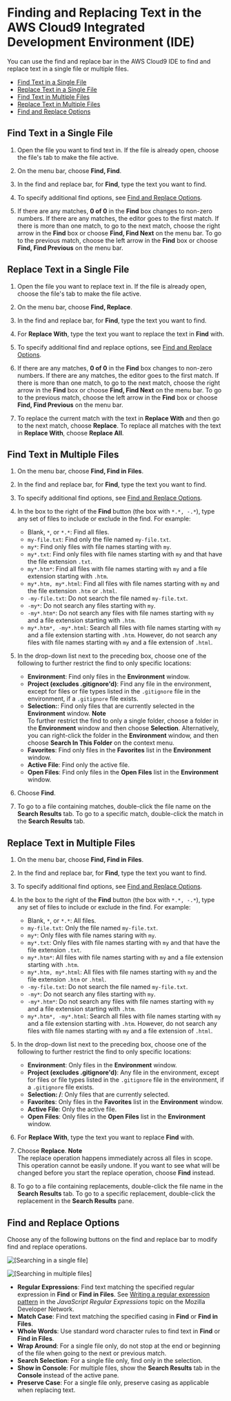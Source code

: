 # Finding and Replacing Text in the AWS Cloud9 Integrated Development Environment \(IDE\)<a name="find-replace-text"></a>

You can use the find and replace bar in the AWS Cloud9 IDE to find and replace text in a single file or multiple files\.
+  [Find Text in a Single File](#find-replace-text-find-single) 
+  [Replace Text in a Single File](#find-replace-text-replace-single) 
+  [Find Text in Multiple Files](#find-replace-text-find-multiple) 
+  [Replace Text in Multiple Files](#find-replace-text-replace-multiple) 
+  [Find and Replace Options](#find-replace-text-replace-options) 

## Find Text in a Single File<a name="find-replace-text-find-single"></a>

1. Open the file you want to find text in\. If the file is already open, choose the file's tab to make the file active\.

1. On the menu bar, choose **Find, Find**\.

1. In the find and replace bar, for **Find**, type the text you want to find\.

1. To specify additional find options, see [Find and Replace Options](#find-replace-text-replace-options)\.

1. If there are any matches, **0 of 0** in the **Find** box changes to non\-zero numbers\. If there are any matches, the editor goes to the first match\. If there is more than one match, to go to the next match, choose the right arrow in the **Find** box or choose **Find, Find Next** on the menu bar\. To go to the previous match, choose the left arrow in the **Find** box or choose **Find, Find Previous** on the menu bar\.

## Replace Text in a Single File<a name="find-replace-text-replace-single"></a>

1. Open the file you want to replace text in\. If the file is already open, choose the file's tab to make the file active\.

1. On the menu bar, choose **Find, Replace**\.

1. In the find and replace bar, for **Find**, type the text you want to find\.

1. For **Replace With**, type the text you want to replace the text in **Find** with\.

1. To specify additional find and replace options, see [Find and Replace Options](#find-replace-text-replace-options)\.

1. If there are any matches, **0 of 0** in the **Find** box changes to non\-zero numbers\. If there are any matches, the editor goes to the first match\. If there is more than one match, to go to the next match, choose the right arrow in the **Find** box or choose **Find, Find Next** on the menu bar\. To go to the previous match, choose the left arrow in the **Find** box or choose **Find, Find Previous** on the menu bar\.

1. To replace the current match with the text in **Replace With** and then go to the next match, choose **Replace**\. To replace all matches with the text in **Replace With**, choose **Replace All**\.

## Find Text in Multiple Files<a name="find-replace-text-find-multiple"></a>

1. On the menu bar, choose **Find, Find in Files**\.

1. In the find and replace bar, for **Find**, type the text you want to find\.

1. To specify additional find options, see [Find and Replace Options](#find-replace-text-replace-options)\.

1. In the box to the right of the **Find** button \(the box with `*.*, -.*`\), type any set of files to include or exclude in the find\. For example:
   + Blank, `*`, or `*.*`: Find all files\.
   +  `my-file.txt`: Find only the file named `my-file.txt`\.
   +  `my*`: Find only files with file names starting with `my`\.
   +  `my*.txt`: Find only files with file names starting with `my` and that have the file extension `.txt`\.
   +  `my*.htm*`: Find all files with file names starting with `my` and a file extension starting with `.htm`\.
   +  `my*.htm, my*.html`: Find all files with file names starting with `my` and the file extension `.htm` or `.html`\.
   +  `-my-file.txt`: Do not search the file named `my-file.txt`\.
   +  `-my*`: Do not search any files starting with `my`\.
   +  `-my*.htm*`: Do not search any files with file names starting with `my` and a file extension starting with `.htm`\.
   +  `my*.htm*, -my*.html`: Search all files with file names starting with `my` and a file extension starting with `.htm`\. However, do not search any files with file names starting with `my` and a file extension of `.html`\.

1. In the drop\-down list next to the preceding box, choose one of the following to further restrict the find to only specific locations:
   +  **Environment**: Find only files in the **Environment** window\.
   +  **Project \(excludes \.gitignore'd\)**: Find any file in the environment, except for files or file types listed in the `.gitignore` file in the environment, if a `.gitignore` file exists\.
   +  **Selection:**: Find only files that are currently selected in the **Environment** window\.
**Note**  
To further restrict the find to only a single folder, choose a folder in the **Environment** window and then choose **Selection**\. Alternatively, you can right\-click the folder in the **Environment** window, and then choose **Search In This Folder** on the context menu\.
   +  **Favorites**: Find only files in the **Favorites** list in the **Environment** window\.
   +  **Active File**: Find only the active file\.
   +  **Open Files**: Find only files in the **Open Files** list in the **Environment** window\.

1. Choose **Find**\.

1. To go to a file containing matches, double\-click the file name on the **Search Results** tab\. To go to a specific match, double\-click the match in the **Search Results** tab\.

## Replace Text in Multiple Files<a name="find-replace-text-replace-multiple"></a>

1. On the menu bar, choose **Find, Find in Files**\.

1. In the find and replace bar, for **Find**, type the text you want to find\.

1. To specify additional find options, see [Find and Replace Options](#find-replace-text-replace-options)\.

1. In the box to the right of the **Find** button \(the box with `*.*, -.*`\), type any set of files to include or exclude in the find\. For example:
   + Blank, `*`, or `*.*`: All files\.
   +  `my-file.txt`: Only the file named `my-file.txt`\.
   +  `my*`: Only files with file names staring with `my`\.
   +  `my*.txt`: Only files with file names starting with `my` and that have the file extension `.txt`\.
   +  `my*.htm*`: All files with file names starting with `my` and a file extension starting with `.htm`\.
   +  `my*.htm, my*.html`: All files with file names starting with `my` and the file extension `.htm` or `.html`\.
   +  `-my-file.txt`: Do not search the file named `my-file.txt`\.
   +  `-my*`: Do not search any files starting with `my`\.
   +  `-my*.htm*`: Do not search any files with file names starting with `my` and a file extension starting with `.htm`\.
   +  `my*.htm*, -my*.html`: Search all files with file names starting with `my` and a file extension starting with `.htm`\. However, do not search any files with file names starting with `my` and a file extension of `.html`\.

1. In the drop\-down list next to the preceding box, choose one of the following to further restrict the find to only specific locations:
   +  **Environment**: Only files in the **Environment** window\.
   +  **Project \(excludes \.gitignore'd\)**: Any file in the environment, except for files or file types listed in the `.gitignore` file in the environment, if a `.gitignore` file exists\.
   +  **Selection: /**: Only files that are currently selected\.
   +  **Favorites**: Only files in the **Favorites** list in the **Environment** window\.
   +  **Active File**: Only the active file\.
   +  **Open Files**: Only files in the **Open Files** list in the **Environment** window\.

1. For **Replace With**, type the text you want to replace **Find** with\.

1. Choose **Replace**\.
**Note**  
The replace operation happens immediately across all files in scope\. This operation cannot be easily undone\. If you want to see what will be changed before you start the replace operation, choose **Find** instead\.

1. To go to a file containing replacements, double\-click the file name in the **Search Results** tab\. To go to a specific replacement, double\-click the replacement in the **Search Results** pane\.

## Find and Replace Options<a name="find-replace-text-replace-options"></a>

Choose any of the following buttons on the find and replace bar to modify find and replace operations\.

![\[Searching in a single file\]](http://docs.aws.amazon.com/cloud9/latest/user-guide/images/ide-search-single.png)

![\[Searching in multiple files\]](http://docs.aws.amazon.com/cloud9/latest/user-guide/images/ide-search-multiple.png)
+  **Regular Expressions**: Find text matching the specified regular expression in **Find** or **Find in Files**\. See [Writing a regular expression pattern](https://developer.mozilla.org/en-US/docs/Web/JavaScript/Guide/Regular_Expressions#Writing_a_regular_expression_pattern) in the *JavaScript Regular Expressions* topic on the Mozilla Developer Network\.
+  **Match Case**: Find text matching the specified casing in **Find** or **Find in Files**\.
+  **Whole Words**: Use standard word character rules to find text in **Find** or **Find in Files**\.
+  **Wrap Around**: For a single file only, do not stop at the end or beginning of the file when going to the next or previous match\.
+  **Search Selection**: For a single file only, find only in the selection\.
+  **Show in Console**: For multiple files, show the **Search Results** tab in the **Console** instead of the active pane\.
+  **Preserve Case**: For a single file only, preserve casing as applicable when replacing text\.